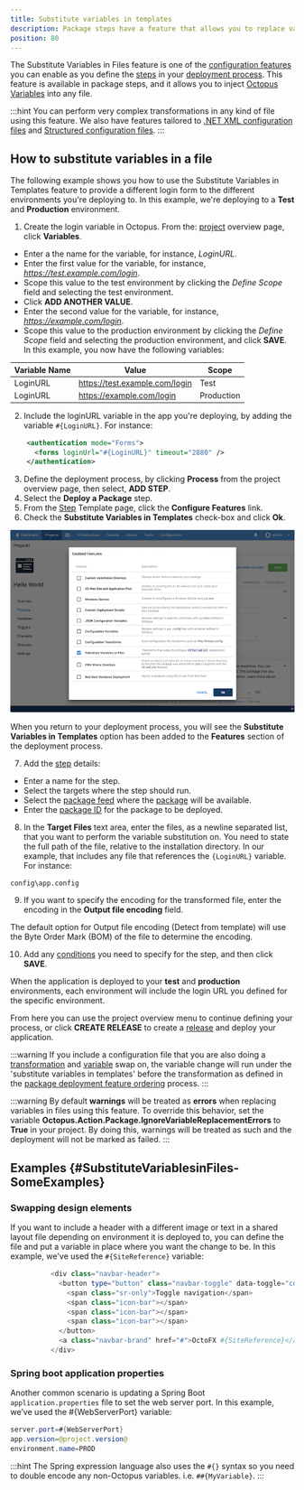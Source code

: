 ```yaml
---
title: Substitute variables in templates
description: Package steps have a feature that allows you to replace variables in any file.
position: 80
---
```

The Substitute Variables in Files feature is one of the [configuration features](/docs/deployment-process/configuration-features/index.md) you can enable as you define the [steps](/docs/deployment-process/steps/index.md) in your [deployment process](/docs/deployment-process/index.md). This feature is available in package steps, and it allows you to inject [Octopus Variables](/docs/projects/variables/index.md) into any file.

:::hint
You can perform very complex transformations in any kind of file using this feature. We also have features tailored to [.NET XML configuration files](/docs/deployment-process/configuration-features/xml-configuration-variables-feature.md) and [Structured configuration files](/docs/deployment-process/configuration-features/structured-configuration-variables-feature.md).
:::

## How to substitute variables in a file

The following example shows you how to use the Substitute Variables in Templates feature to provide a different login form to the different environments you're deploying to. In this example, we're deploying to a **Test** and **Production** environment.

1. Create the login variable in Octopus. From the: [project](/docs/projects/index.md) overview page, click **Variables**.
  - Enter a the name for the variable, for instance, *LoginURL*.
  - Enter the first value for the variable, for instance, *https://test.example.com/login*.
  - Scope this value to the test environment by clicking the *Define Scope* field and selecting the test environment.
  - Click **ADD ANOTHER VALUE**.
  - Enter the second value for the variable, for instance, *https://example.com/login*.
  - Scope this value to the production environment by clicking the *Define Scope* field and selecting the production environment, and click **SAVE**. In this example, you now have the following variables:

| Variable Name    | Value     | Scope    |
| ----------------------- | --------------- | -------- |
| LoginURL | https://test.example.com/login | Test |
| LoginURL | https://example.com/login | Production |

2. Include the loginURL variable in the app you're deploying, by adding the variable `#{LoginURL}`. For instance:

```xml
    <authentication mode="Forms">
      <forms loginUrl="#{LoginURL}" timeout="2880" />
    </authentication>
```

3. Define the deployment process, by clicking **Process** from the project overview page, then select, **ADD STEP**.
4. Select the **Deploy a Package** step.
5. From the [Step](/docs/deployment-process/steps/index.md) Template page, click the **Configure Features** link.
6. Check the **Substitute Variables in Templates** check-box and click **Ok**.

![Substitute Variables in Templates feature](images/substitute-variables.png "width=500")

When you return to your deployment process, you will see the **Substitute Variables in Templates** option has been added to the **Features** section of the deployment process.

7. Add the [step](/docs/deployment-process/steps/index.md) details:
  - Enter a name for the step.
  - Select the targets where the step should run.
  - Select the [package feed](/docs/packaging-applications/package-repositories/index.md) where the [package](/docs/packaging-applications/index.md) will be available.
  - Enter the [package ID](/docs/packaging-applications/index.md#package-id) for the package to be deployed.
8. In the **Target Files** text area, enter the files, as a newline separated list, that you want to perform the variable substitution on. You need to state the full path of the file, relative to the installation directory. In our example, that includes any file that references the `{LoginURL}` variable. For instance:

```
config\app.config
```

9. If you want to specify the encoding for the transformed file, enter the encoding in the **Output file encoding** field.

The default option for Output file encoding (Detect from template) will use the Byte Order Mark (BOM) of the file to determine the encoding.

10. Add any [conditions](/docs/deployment-process/conditions/index.md) you need to specify for the step, and then click **SAVE**.

When the application is deployed to your **test** and **production** environments, each environment will include the login URL you defined for the specific environment.

From here you can use the project overview menu to continue defining your process, or click **CREATE RELEASE** to create a [release](/docs/releases/index.md) and deploy your application.

:::warning
If you include a configuration file that you are also doing a [transformation](/docs/deployment-process/configuration-features/configuration-transforms/index.md) and [variable](/docs/deployment-process/configuration-features/xml-configuration-variables-feature.md) swap on, the variable change will run under the 'substitute variables in templates' before the transformation as defined in the [package deployment feature ordering](/docs/deployments/package-deployments/package-deployment-feature-ordering.md) process.
:::

:::warning
By default **warnings** will be treated as **errors** when replacing variables in files using this feature. To override this behavior, set the variable **Octopus.Action.Package.IgnoreVariableReplacementErrors** to **True** in your project. By doing this, warnings will be treated as such and the deployment will not be marked as failed.
:::

## Examples {#SubstituteVariablesinFiles-SomeExamples}

### Swapping design elements

If you want to include a header with a different image or text in a shared layout file depending on environment it is deployed to, you can define the file and put a variable in place where you want the change to be. In this example, we've used the `#{SiteReference}` variable:

```powershell
          <div class="navbar-header">
            <button type="button" class="navbar-toggle" data-toggle="collapse" data-target=".navbar-collapse">
              <span class="sr-only">Toggle navigation</span>
              <span class="icon-bar"></span>
              <span class="icon-bar"></span>
              <span class="icon-bar"></span>
            </button>
            <a class="navbar-brand" href="#">OctoFX #{SiteReference}</a>
          </div>
```

### Spring boot application properties

Another common scenario is updating a Spring Boot `application.properties` file to set the web server port. In this example, we’ve used the #{WebServerPort} variable:

```java
server.port=#{WebServerPort}
app.version=@project.version@
environment.name=PROD
```

:::hint
The Spring expression language also uses the `#{}` syntax so you need to double encode any non-Octopus variables. i.e. `##{MyVariable}`.
:::
